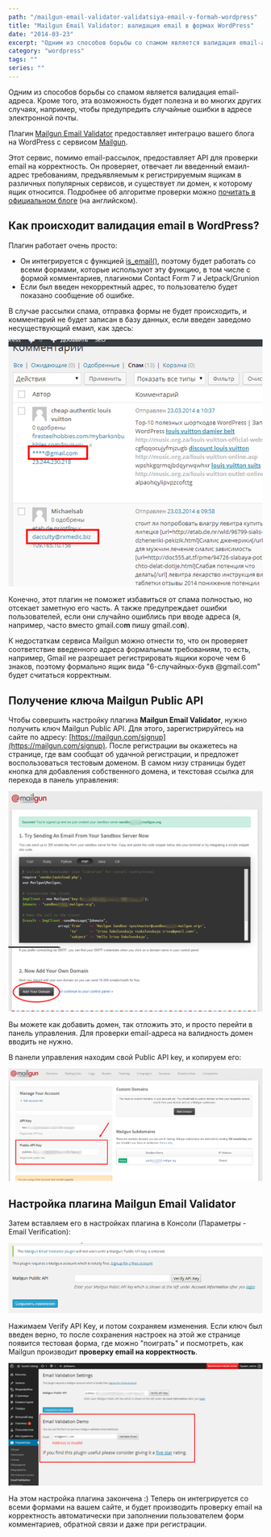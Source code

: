 ```yaml
---
path: "/mailgun-email-validator-validatsiya-email-v-formah-wordpress"
title: "Mailgun Email Validator: валидация email в формах WordPress"
date: "2014-03-23"
excerpt: "Одним из способов борьбы со спамом является валидация email-адреса. Кроме того, эта возможность будет полезна и во многих других случаях, например, чтобы предупредить случайные ошибки в адресе электронной почты. Плагин Mailgun Email Validator предоставляет интеграцю вашего блога на WordPress с сервисом Mailgun, и проверяет, отвечает ли введенный емаил-адрес требованиям, предъявляемым к регистрируемым ящикам в различных популярных сервисов, и существует ли домен, к которому ящик относится."
category: "wordpress"
tags: ""
series: ""
---
```


Одним из способов борьбы со спамом является валидация email-адреса. Кроме того, эта возможность будет полезна и во многих других случаях, например, чтобы предупредить случайные ошибки в адресе электронной почты.

Плагин [Mailgun Email Validator](http://wordpress.org/plugins/mailgun-email-validator/) предоставляет интеграцю вашего блога на WordPress с сервисом [Mailgun](http://mailgun.com).

Этот сервис, помимо email-рассылок, предоставляет API для проверки email на корректность. Он проверяет, отвечает ли введенный емаил-адрес требованиям, предъявляемым к регистрируемым ящикам в различных популярных сервисов, и существует ли домен, к которому ящик относится. Подробнее об алгоритме проверки можно [почитать в официальном блоге](http://developer.rackspace.com/blog/mailgun-offers-free-email-validation-api.html) (на английском).

## Как происходит валидация email в WordPress?

Плагин работает очень просто:

- Он интегрируется с функцией [is\_email()](http://codex.wordpress.org/Function_Reference/is_email), поэтому будет работать со всеми формами, которые используют эту функцию, в том числе с формой комментариев, плагиноми Contact Form 7 и Jetpack/Grunion
- Если был введен некорректный адрес, то пользователю будет показано сообщение об ошибке.

В случае рассылки спама, отправка формы не будет происходить, и комментарий не будет записан в базу данных, если введен заведомо несуществующий емаил, как здесь:

[![Комментарии спам](images/Kommentarii-spam.png)](http://oriolo.ru/wp-content/uploads/2014/03/Kommentarii-spam.png)

Конечно, этот плагин не поможет избавиться от спама полностью, но отсекает заметную его часть. А также предупреждает ошибки пользователей, если они случайно ошиблись при вводе адреса (я, например, часто вместо gmail.co**m** пишу gmail.co**n**).

К недостаткам сервиса Mailgun можно отнести то, что он проверяет соответствие введенного адреса формальным требованиям, то есть, например, Gmail не разрешает регистрировать ящики короче чем 6 знаков, поэтому формально ящик вида "6-случайных-букв @gmail.com" будет считаться корректным.

## Получение ключа Mailgun Public API

Чтобы совершить настройку плагина **Mailgun Email Validator**, нужно получить ключ Mailgun Public API. Для этого, зарегистрируйтесь на сайте по адресу: [https://mailgun.com/signup](https://mailgun.com/signup). После регистрации вы окажетесь на странице, где вам сообщат об удачной регистрации, и предложет воспользоваться тестовым доменом. В самом низу страницы будет кнопка для добавления собственного домена, и текстовая ссылка для перехода в панель управления:

[![Mailgun Programmable Mail Servers](images/Mailgun-Programmable-Mail-Servers.png)](http://oriolo.ru/wp-content/uploads/2014/03/Mailgun-Programmable-Mail-Servers.png)

Вы можете как добавить домен, так отложить это, и просто перейти в панель управления. Для проверки email-адреса на валидность домен вводить не нужно.

В панели управления находим свой Public API key, и копируем его:

[![My Account   Mailgun](images/My-Account-Mailgun.png)](http://oriolo.ru/wp-content/uploads/2014/03/My-Account-Mailgun.png)

## Настройка плагина Mailgun Email Validator

Затем вставляем его в настройках плагина в Консоли (Параметры - Email Verification):

[![Email Validation Settings](images/Email-Validation-Settings.png)](http://oriolo.ru/wp-content/uploads/2014/03/Email-Validation-Settings.png)

Нажимаем Verify API Key, и потом сохраняем изменения. Если ключ был введен верно, то после сохранения настроек на этой же странице появится тестовая форма, где можно "поиграть" и посмотреть, как Mailgun производит **проверку email на корректность**.

[![Email Validation Settings 2](images/Email-Validation-Settings-2.png)](http://oriolo.ru/wp-content/uploads/2014/03/Email-Validation-Settings-2.png)

На этом настройка плагина закончена :) Теперь он интегрируется со всеми формами на вашем сайте, и будет производить проверку email на корректность автоматически при заполнении пользователем форм комментариев, обратной связи и даже при регистрации.
